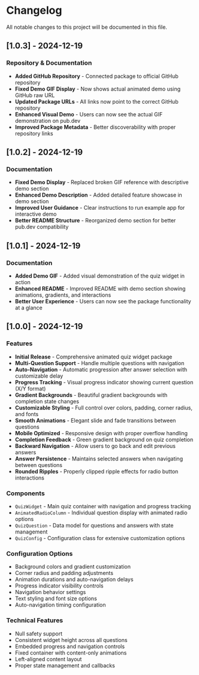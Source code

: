 # Changelog

All notable changes to this project will be documented in this file.

## [1.0.3] - 2024-12-19

### Repository & Documentation
* **Added GitHub Repository** - Connected package to official GitHub repository
* **Fixed Demo GIF Display** - Now shows actual animated demo using GitHub raw URL
* **Updated Package URLs** - All links now point to the correct GitHub repository
* **Enhanced Visual Demo** - Users can now see the actual GIF demonstration on pub.dev
* **Improved Package Metadata** - Better discoverability with proper repository links

## [1.0.2] - 2024-12-19

### Documentation
* **Fixed Demo Display** - Replaced broken GIF reference with descriptive demo section
* **Enhanced Demo Description** - Added detailed feature showcase in demo section
* **Improved User Guidance** - Clear instructions to run example app for interactive demo
* **Better README Structure** - Reorganized demo section for better pub.dev compatibility

## [1.0.1] - 2024-12-19

### Documentation
* **Added Demo GIF** - Added visual demonstration of the quiz widget in action
* **Enhanced README** - Improved README with demo section showing animations, gradients, and interactions
* **Better User Experience** - Users can now see the package functionality at a glance

## [1.0.0] - 2024-12-19

### Features
* **Initial Release** - Comprehensive animated quiz widget package
* **Multi-Question Support** - Handle multiple questions with navigation
* **Auto-Navigation** - Automatic progression after answer selection with customizable delay
* **Progress Tracking** - Visual progress indicator showing current question (X/Y format)
* **Gradient Backgrounds** - Beautiful gradient backgrounds with completion state changes
* **Customizable Styling** - Full control over colors, padding, corner radius, and fonts
* **Smooth Animations** - Elegant slide and fade transitions between questions
* **Mobile Optimized** - Responsive design with proper overflow handling
* **Completion Feedback** - Green gradient background on quiz completion
* **Backward Navigation** - Allow users to go back and edit previous answers
* **Answer Persistence** - Maintains selected answers when navigating between questions
* **Rounded Ripples** - Properly clipped ripple effects for radio button interactions

### Components
* `QuizWidget` - Main quiz container with navigation and progress tracking
* `AnimatedRadioColumn` - Individual question display with animated radio options
* `QuizQuestion` - Data model for questions and answers with state management
* `QuizConfig` - Configuration class for extensive customization options

### Configuration Options
* Background colors and gradient customization
* Corner radius and padding adjustments
* Animation durations and auto-navigation delays
* Progress indicator visibility controls
* Navigation behavior settings
* Text styling and font size options
* Auto-navigation timing configuration

### Technical Features
* Null safety support
* Consistent widget height across all questions
* Embedded progress and navigation controls
* Fixed container with content-only animations
* Left-aligned content layout
* Proper state management and callbacks